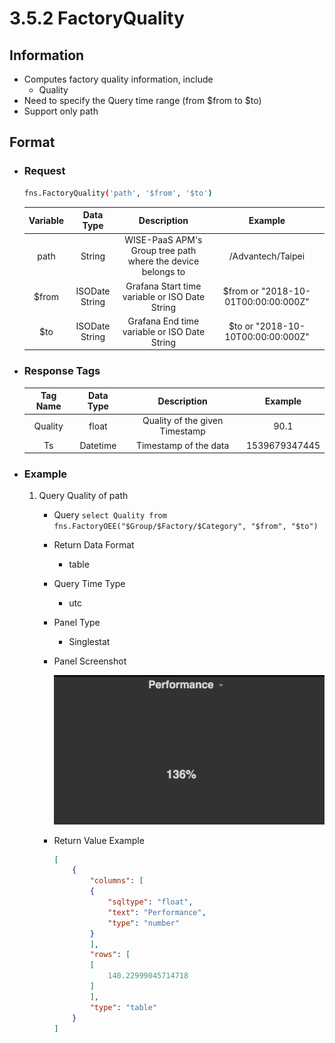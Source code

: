 # 3.5.2 FactoryQuality

## Information

* Computes factory quality information, include
    * Quality
* Need to specify the Query time range (from $from to $to)
* Support only path

## Format

* ### Request

  ``` sh
  fns.FactoryQuality('path', '$from', '$to')
  ```

  | Variable | Data Type | Description | Example |
  | :---: | :---: | :---: | :---: |
  | path | String | WISE-PaaS APM's Group tree path<br>where the device belongs to | /Advantech/Taipei |
  | $from | ISODate String | Grafana Start time variable or ISO Date String | $from or "2018-10-01T00:00:00:000Z" |
  | $to | ISODate String | Grafana End time variable or ISO Date String | $to or "2018-10-10T00:00:00:000Z" |

* ### Response Tags

  | Tag Name | Data Type | Description | Example |
  | :---: | :---: | :---: | :---: |
  | Quality | float | Quality of the given Timestamp | 90.1 |
  | Ts | Datetime | Timestamp of the data | 1539679347445 |


* ### Example
    1. Query Quality of path
        - Query
        ``` select Quality from fns.FactoryOEE("$Group/$Factory/$Category", "$from", "$to") ```
        - Return Data Format
            * table
        - Query Time Type
            * utc
        - Panel Type
            * Singlestat
        - Panel Screenshot

            ![](/images/3.5.3-FactoryPerformance.png)
        - Return Value Example

            ``` json
            [
                {
                    "columns": [
                    {
                        "sqltype": "float",
                        "text": "Performance",
                        "type": "number"
                    }
                    ],
                    "rows": [
                    [
                        140.22999045714718
                    ]
                    ],
                    "type": "table"
                }
            ]
            ```
